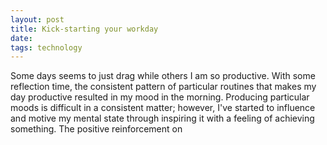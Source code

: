 ```yaml
---
layout: post
title: Kick-starting your workday
date: 
tags: technology
---
```


Some days seems to just drag while others I am so productive. With some reflection time, the consistent pattern of particular routines that makes my day productive resulted in my mood in the morning. Producing particular moods is difficult in a consistent matter; however, I've started to influence and motive my mental state through inspiring it with a feeling of achieving something. The positive reinforcement on

